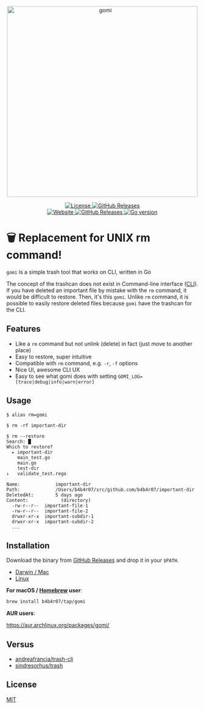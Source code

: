 <p align="center">
  <img src="./docs/screenshot.png" width="500" alt="gomi">
</p>

<p align="center">
    <a href="https://b4b4r07.mit-license.org">
        <img src="https://img.shields.io/github/license/b4b4r07/gomi" alt="License"/>
    </a>
    <a href="https://github.com/b4b4r07/gomi/releases">
        <img
            src="https://img.shields.io/github/v/release/b4b4r07/gomi"
            alt="GitHub Releases"/>
    </a>
    <br />
    <a href="https://b4b4r07.github.io/gomi/">
        <img
            src="https://img.shields.io/website?down_color=lightgrey&down_message=donw&up_color=green&up_message=up&url=https%3A%2F%2Fb4b4r07.github.io%2Fgomi"
            alt="Website"
            />
    </a>
    <a href="https://github.com/b4b4r07/gomi/actions/workflows/release.yml">
        <img
            src="https://github.com/b4b4r07/gomi/actions/workflows/release.yml/badge.svg"
            alt="GitHub Releases"
            />
    </a>
    <a href="https://github.com/b4b4r07/gomi/blob/master/go.mod">
        <img
            src="https://img.shields.io/github/go-mod/go-version/b4b4r07/gomi"
            alt="Go version"
            />
    </a>
</p>

# 🗑️ Replacement for UNIX rm command!

`gomi` is a simple trash tool that works on CLI, written in Go

The concept of the trashcan does not exist in Command-line interface ([CLI](http://en.wikipedia.org/wiki/Command-line_interface)). If you have deleted an important file by mistake with the `rm` command, it would be difficult to restore. Then, it's this `gomi`. Unlike `rm` command, it is possible to easily restore deleted files because `gomi` have the trashcan for the CLI.

## Features

- Like a `rm` command but not unlink (delete) in fact (just move to another place)
- Easy to restore, super intuitive
- Compatible with `rm` command, e.g. `-r`, `-f` options
- Nice UI, awesome CLI UX
- Easy to see what gomi does with setting `GOMI_LOG=[trace|debug|info|warn|error]`

## Usage

```console
$ alias rm=gomi
```
```console
$ rm -rf important-dir
```
```console
$ rm --restore
Search: █
Which to restore?
  ▸ important-dir
    main_test.go
    main.go
    test-dir
↓   validate_test.rego

Name:             important-dir
Path:             /Users/b4b4r07/src/github.com/b4b4r07/important-dir
DeletedAt:        5 days ago
Content:            (directory)
  -rw-r--r--  important-file-1
  -rw-r--r--  important-file-2
  drwxr-xr-x  important-subdir-1
  drwxr-xr-x  important-subdir-2
  ...
```

## Installation

Download the binary from [GitHub Releases][release] and drop it in your `$PATH`.

- [Darwin / Mac][release]
- [Linux][release]

**For macOS / [Homebrew](https://brew.sh/) user**:

```bash
brew install b4b4r07/tap/gomi
```

**AUR users**:

https://aur.archlinux.org/packages/gomi/

## Versus

- [andreafrancia/trash-cli](https://github.com/andreafrancia/trash-cli)
- [sindresorhus/trash](https://github.com/sindresorhus/trash)

## License

[MIT][license]

[release]: https://github.com/b4b4r07/gomi/releases/latest
[license]: https://b4b4r07.mit-license.org
